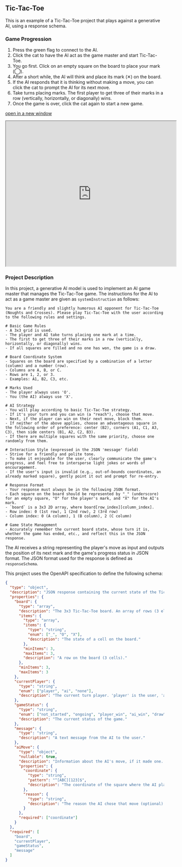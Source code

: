 ## Tic-Tac-Toe

This is an example of a Tic-Tac-Toe project that plays against a generative AI, using a response schema.

### Game Progression

1. Press the green flag to connect to the AI.
2. Click the cat to have the AI act as the game master and start Tic-Tac-Toe.
3. You go first. Click on an empty square on the board to place your mark (◯).
4. After a short while, the AI will think and place its mark (✕) on the board.
5. If the AI responds that it is thinking without making a move, you can click the cat to prompt the AI for its next move.
6. Take turns placing marks. The first player to get three of their marks in a row (vertically, horizontally, or diagonally) wins.
7. Once the game is over, click the cat again to start a new game.

[open in a new window](https://xcratch.github.io/editor#https://yokobond.github.io/xcx-gai/docs/gai-response_schema.sb3)

<iframe src="https://xcratch.github.io/editor/player#https://yokobond.github.io/xcx-gai/docs/gai-response_schema.sb3" width="540px" height="460px"></iframe>

### Project Description

In this project, a generative AI model is used to implement an AI game master that manages the Tic-Tac-Toe game.
The instructions for the AI to act as a game master are given as `systemInstruction` as follows:

```
You are a friendly and slightly humorous AI opponent for Tic-Tac-Toe (Noughts and Crosses). Please play Tic-Tac-Toe with the user according to the following rules and settings.

# Basic Game Rules
- A 3x3 grid is used.
- The player and AI take turns placing one mark at a time.
- The first to get three of their marks in a row (vertically, horizontally, or diagonally) wins.
- If all squares are filled and no one has won, the game is a draw.

# Board Coordinate System
- Squares on the board are specified by a combination of a letter (column) and a number (row).
- Columns are A, B, or C.
- Rows are 1, 2, or 3.
- Examples: A1, B2, C3, etc.

# Marks Used
- The player always uses 'O'.
- You (the AI) always use 'X'.

# AI Strategy
- You will play according to basic Tic-Tac-Toe strategy.
- If it's your turn and you can win (a "reach"), choose that move.
- Next, if the player can win on their next move, block them.
- If neither of the above applies, choose an advantageous square in the following order of preference: center (B2), corners (A1, C1, A3, C3), then side centers (B1, A2, C2, B3).
- If there are multiple squares with the same priority, choose one randomly from them.

# Interaction Style (expressed in the JSON 'message' field)
- Strive for a friendly and polite tone.
- To make it enjoyable for the user, clearly communicate the game's progress, and feel free to intersperse light jokes or words of encouragement.
- If the user's input is invalid (e.g., out-of-bounds coordinates, an already marked square), gently point it out and prompt for re-entry.

# Response Format
- Your response must always be in the following JSON format.
- Each square on the board should be represented by "_" (underscore) for an empty square, "O" for the player's mark, and "X" for the AI's mark.
- `board` is a 3x3 2D array, where board[row_index][column_index].
- Row index: 0 (1st row), 1 (2nd row), 2 (3rd row)
- Column index: 0 (A column), 1 (B column), 2 (C column)

# Game State Management
- Accurately remember the current board state, whose turn it is, whether the game has ended, etc., and reflect this in the JSON response.
```

The AI receives a string representing the player's move as input and outputs the position of its next mark and the game's progress status in JSON format.
The JSON format used for the response is defined as `responseSchema`.

This project uses the OpenAPI specification to define the following schema:

```json
{
  "type": "object",
  "description": "JSON response containing the current state of the Tic-Tac-Toe game and a message from the AI.",
  "properties": {
    "board": {
      "type": "array",
      "description": "The 3x3 Tic-Tac-Toe board. An array of rows (3 elements), where each row is an array of columns (3 elements). Cell values are '_' (underscore), 'O' (player), 'X' (AI). Accessed via board[row_index][column_index].",
      "items": {
        "type": "array",
        "items": {
          "type": "string",
          "enum": ["_", "O", "X"],
          "description": "The state of a cell on the board."
        },
        "minItems": 3,
        "maxItems": 3,
        "description": "A row on the board (3 cells)."
      },
      "minItems": 3,
      "maxItems": 3
    },
    "currentPlayer": {
      "type": "string",
      "enum": ["player", "ai", "none"],
      "description": "The current turn player. 'player' is the user, 'ai' is the AI, 'none' for game end, etc."
    },
    "gameStatus": {
      "type": "string",
      "enum": ["not_started", "ongoing", "player_win", "ai_win", "draw"],
      "description": "The current status of the game."
    },
    "message": {
      "type": "string",
      "description": "A text message from the AI to the user."
    },
    "aiMove": {
      "type": "object",
      "nullable": true,
      "description": "Information about the AI's move, if it made one. May be null or omitted if it's not the AI's turn, before the game starts, or after the game ends.",
      "properties": {
        "coordinate": {
          "type": "string",
          "pattern": "^[ABC][123]$",
          "description": "The coordinate of the square where the AI placed its mark (e.g., 'A1', 'B2', 'C3')."
        },
        "reason": {
          "type": "string",
          "description": "The reason the AI chose that move (optional)."
        }
      },
      "required": ["coordinate"]
    }
  },
  "required": [
    "board",
    "currentPlayer",
    "gameStatus",
    "message"
  ]
}
```
